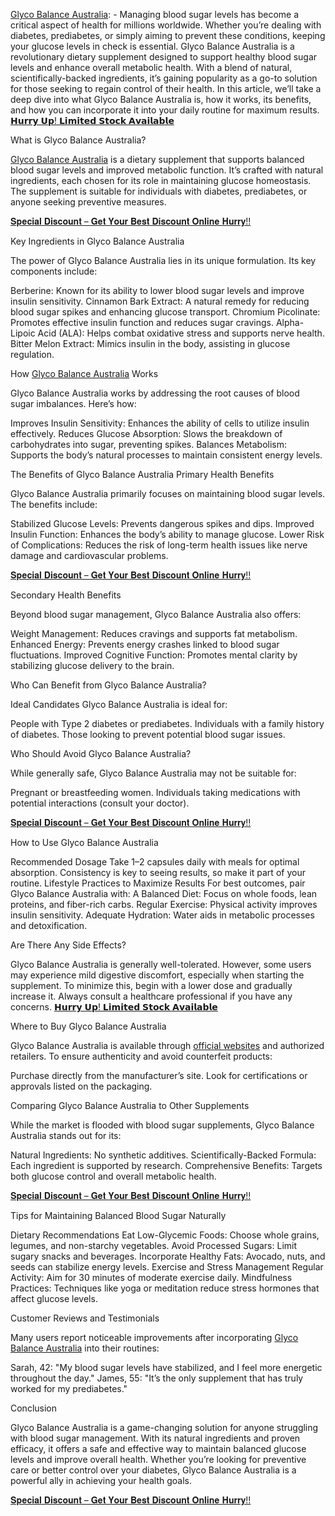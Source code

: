 [Glyco Balance Australia](https://supplementcarts.com/glyco-balance-australia-official/): - Managing blood sugar levels has become a critical aspect of health for millions worldwide. Whether you’re dealing with diabetes, prediabetes, or simply aiming to prevent these conditions, keeping your glucose levels in check is essential. Glyco Balance Australia is a revolutionary dietary supplement designed to support healthy blood sugar levels and enhance overall metabolic health. With a blend of natural, scientifically-backed ingredients, it’s gaining popularity as a go-to solution for those seeking to regain control of their health.
In this article, we’ll take a deep dive into what Glyco Balance Australia is, how it works, its benefits, and how you can incorporate it into your daily routine for maximum results. [𝗛𝘂𝗿𝗿𝘆 𝗨𝗽! 𝗟𝗶𝗺𝗶𝘁𝗲𝗱 𝗦𝘁𝗼𝗰𝗸 𝗔𝘃𝗮𝗶𝗹𝗮𝗯𝗹𝗲](https://supplementcarts.com/glyco-balance-australia-official/)

What is Glyco Balance Australia?

[Glyco Balance Australia](https://www.facebook.com/Glyco.Balance.Australia.Buy.Now) is a dietary supplement that supports balanced blood sugar levels and improved metabolic function. It’s crafted with natural ingredients, each chosen for its role in maintaining glucose homeostasis. The supplement is suitable for individuals with diabetes, prediabetes, or anyone seeking preventive measures.

[𝐒𝐩𝐞𝐜𝐢𝐚𝐥 𝐃𝐢𝐬𝐜𝐨𝐮𝐧𝐭 – 𝐆𝐞𝐭 𝐘𝐨𝐮𝐫 𝐁𝐞𝐬𝐭 𝐃𝐢𝐬𝐜𝐨𝐮𝐧𝐭 𝐎𝐧𝐥𝐢𝐧𝐞 𝐇𝐮𝐫𝐫𝐲!!](https://supplementcarts.com/glyco-balance-australia-official/)

Key Ingredients in Glyco Balance Australia

The power of Glyco Balance Australia lies in its unique formulation. Its key components include:

Berberine: Known for its ability to lower blood sugar levels and improve insulin sensitivity.
Cinnamon Bark Extract: A natural remedy for reducing blood sugar spikes and enhancing glucose transport.
Chromium Picolinate: Promotes effective insulin function and reduces sugar cravings.
Alpha-Lipoic Acid (ALA): Helps combat oxidative stress and supports nerve health.
Bitter Melon Extract: Mimics insulin in the body, assisting in glucose regulation.

How [Glyco Balance Australia](https://www.facebook.com/Glyco.Balance.Australia.Buy.Now) Works

Glyco Balance Australia works by addressing the root causes of blood sugar imbalances. Here’s how:

Improves Insulin Sensitivity: Enhances the ability of cells to utilize insulin effectively.
Reduces Glucose Absorption: Slows the breakdown of carbohydrates into sugar, preventing spikes.
Balances Metabolism: Supports the body’s natural processes to maintain consistent energy levels.

The Benefits of Glyco Balance Australia
Primary Health Benefits

Glyco Balance Australia primarily focuses on maintaining blood sugar levels. The benefits include:

Stabilized Glucose Levels: Prevents dangerous spikes and dips.
Improved Insulin Function: Enhances the body’s ability to manage glucose.
Lower Risk of Complications: Reduces the risk of long-term health issues like nerve damage and cardiovascular problems.

[𝐒𝐩𝐞𝐜𝐢𝐚𝐥 𝐃𝐢𝐬𝐜𝐨𝐮𝐧𝐭 – 𝐆𝐞𝐭 𝐘𝐨𝐮𝐫 𝐁𝐞𝐬𝐭 𝐃𝐢𝐬𝐜𝐨𝐮𝐧𝐭 𝐎𝐧𝐥𝐢𝐧𝐞 𝐇𝐮𝐫𝐫𝐲!!](https://supplementcarts.com/glyco-balance-australia-official/)

Secondary Health Benefits

Beyond blood sugar management, Glyco Balance Australia also offers:

Weight Management: Reduces cravings and supports fat metabolism.
Enhanced Energy: Prevents energy crashes linked to blood sugar fluctuations.
Improved Cognitive Function: Promotes mental clarity by stabilizing glucose delivery to the brain.

Who Can Benefit from Glyco Balance Australia?

Ideal Candidates
Glyco Balance Australia is ideal for:

People with Type 2 diabetes or prediabetes.
Individuals with a family history of diabetes.
Those looking to prevent potential blood sugar issues.

Who Should Avoid Glyco Balance Australia?

While generally safe, Glyco Balance Australia may not be suitable for:

Pregnant or breastfeeding women.
Individuals taking medications with potential interactions (consult your doctor).

[𝐒𝐩𝐞𝐜𝐢𝐚𝐥 𝐃𝐢𝐬𝐜𝐨𝐮𝐧𝐭 – 𝐆𝐞𝐭 𝐘𝐨𝐮𝐫 𝐁𝐞𝐬𝐭 𝐃𝐢𝐬𝐜𝐨𝐮𝐧𝐭 𝐎𝐧𝐥𝐢𝐧𝐞 𝐇𝐮𝐫𝐫𝐲!!](https://supplementcarts.com/glyco-balance-australia-official/)

How to Use Glyco Balance Australia

Recommended Dosage
Take 1–2 capsules daily with meals for optimal absorption.
Consistency is key to seeing results, so make it part of your routine.
Lifestyle Practices to Maximize Results
For best outcomes, pair Glyco Balance Australia with:
A Balanced Diet: Focus on whole foods, lean proteins, and fiber-rich carbs.
Regular Exercise: Physical activity improves insulin sensitivity.
Adequate Hydration: Water aids in metabolic processes and detoxification.

Are There Any Side Effects?

Glyco Balance Australia is generally well-tolerated. However, some users may experience mild digestive discomfort, especially when starting the supplement. To minimize this, begin with a lower dose and gradually increase it. Always consult a healthcare professional if you have any concerns. [𝗛𝘂𝗿𝗿𝘆 𝗨𝗽! 𝗟𝗶𝗺𝗶𝘁𝗲𝗱 𝗦𝘁𝗼𝗰𝗸 𝗔𝘃𝗮𝗶𝗹𝗮𝗯𝗹𝗲](https://supplementcarts.com/glyco-balance-australia-official/)

Where to Buy Glyco Balance Australia

Glyco Balance Australia is available through [official websites](https://supplementcarts.com/glyco-balance-australia-official/) and authorized retailers. To ensure authenticity and avoid counterfeit products:

Purchase directly from the manufacturer’s site.
Look for certifications or approvals listed on the packaging.

Comparing Glyco Balance Australia to Other Supplements

While the market is flooded with blood sugar supplements, Glyco Balance Australia stands out for its:

Natural Ingredients: No synthetic additives.
Scientifically-Backed Formula: Each ingredient is supported by research.
Comprehensive Benefits: Targets both glucose control and overall metabolic health.

[𝐒𝐩𝐞𝐜𝐢𝐚𝐥 𝐃𝐢𝐬𝐜𝐨𝐮𝐧𝐭 – 𝐆𝐞𝐭 𝐘𝐨𝐮𝐫 𝐁𝐞𝐬𝐭 𝐃𝐢𝐬𝐜𝐨𝐮𝐧𝐭 𝐎𝐧𝐥𝐢𝐧𝐞 𝐇𝐮𝐫𝐫𝐲!!](https://supplementcarts.com/glyco-balance-australia-official/)

Tips for Maintaining Balanced Blood Sugar Naturally

Dietary Recommendations
Eat Low-Glycemic Foods: Choose whole grains, legumes, and non-starchy vegetables.
Avoid Processed Sugars: Limit sugary snacks and beverages.
Incorporate Healthy Fats: Avocado, nuts, and seeds can stabilize energy levels.
Exercise and Stress Management
Regular Activity: Aim for 30 minutes of moderate exercise daily.
Mindfulness Practices: Techniques like yoga or meditation reduce stress hormones that affect glucose levels.

Customer Reviews and Testimonials

Many users report noticeable improvements after incorporating [Glyco Balance Australia](https://thebuzzbyte.com/glyco-balance-australia/) into their routines:

Sarah, 42: "My blood sugar levels have stabilized, and I feel more energetic throughout the day."
James, 55: "It’s the only supplement that has truly worked for my prediabetes."

Conclusion

Glyco Balance Australia is a game-changing solution for anyone struggling with blood sugar management. With its natural ingredients and proven efficacy, it offers a safe and effective way to maintain balanced glucose levels and improve overall health. Whether you’re looking for preventive care or better control over your diabetes, Glyco Balance Australia is a powerful ally in achieving your health goals.

[𝐒𝐩𝐞𝐜𝐢𝐚𝐥 𝐃𝐢𝐬𝐜𝐨𝐮𝐧𝐭 – 𝐆𝐞𝐭 𝐘𝐨𝐮𝐫 𝐁𝐞𝐬𝐭 𝐃𝐢𝐬𝐜𝐨𝐮𝐧𝐭 𝐎𝐧𝐥𝐢𝐧𝐞 𝐇𝐮𝐫𝐫𝐲!!](https://supplementcarts.com/glyco-balance-australia-official/)

